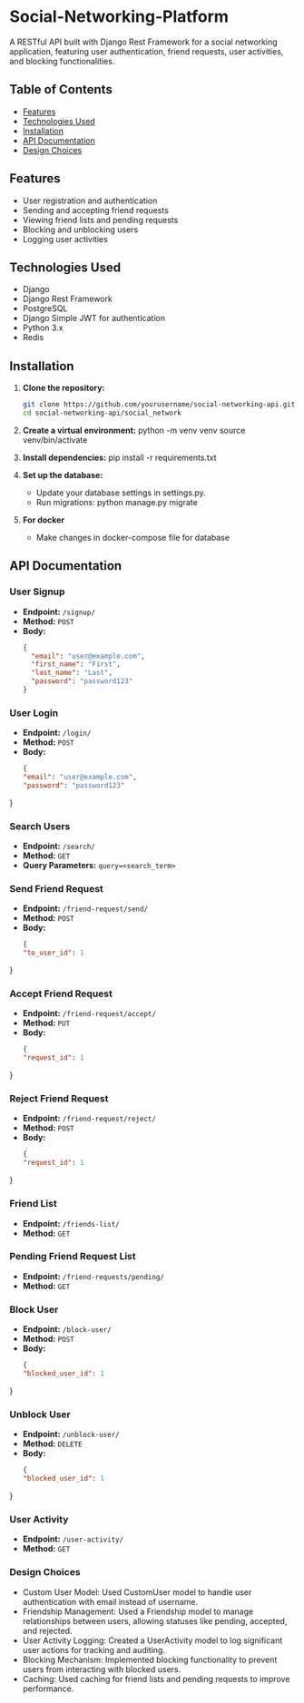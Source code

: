 # Social-Networking-Platform

A RESTful API built with Django Rest Framework for a social networking application, featuring user authentication, friend requests, user activities, and blocking functionalities.

## Table of Contents

- [Features](#features)
- [Technologies Used](#technologies-used)
- [Installation](#installation)
- [API Documentation](#api-documentation)
- [Design Choices](#design-choices)

## Features

- User registration and authentication
- Sending and accepting friend requests
- Viewing friend lists and pending requests
- Blocking and unblocking users
- Logging user activities

## Technologies Used

- Django
- Django Rest Framework
- PostgreSQL
- Django Simple JWT for authentication
- Python 3.x
- Redis

## Installation

1. **Clone the repository:**

   ```bash
   git clone https://github.com/yourusername/social-networking-api.git
   cd social-networking-api/social_network

2. **Create a virtual environment:**
    python -m venv venv
    source venv/bin/activate
 
3. **Install dependencies:**
    pip install -r requirements.txt

4. **Set up the database:**
    - Update your database settings in settings.py.
    - Run migrations:
        python manage.py migrate
      
5. **For docker**
    - Make changes in docker-compose file for database

## API Documentation

### User Signup
- **Endpoint:** `/signup/`
- **Method:** `POST`
- **Body:**
  ```json
  {
    "email": "user@example.com",
    "first_name": "First",
    "last_name": "Last",
    "password": "password123"
  }

### User Login
- **Endpoint:** `/login/`
- **Method:** `POST`
- **Body:**
  ```json
  {
  "email": "user@example.com",
  "password": "password123"
}

### Search Users
- **Endpoint:** `/search/`
- **Method:** `GET`
- **Query Parameters:** `query=<search_term>`

### Send Friend Request
- **Endpoint:** `/friend-request/send/`
- **Method:** `POST`
- **Body:**
  ```json
  {
  "to_user_id": 1
}

### Accept Friend Request
- **Endpoint:** `/friend-request/accept/`
- **Method:** `PUT`
- **Body:**
  ```json
  {
  "request_id": 1
}

### Reject Friend Request
- **Endpoint:** `/friend-request/reject/`
- **Method:** `POST`
- **Body:**
  ```json
  {
  "request_id": 1
}

### Friend List
- **Endpoint:** `/friends-list/`
- **Method:** `GET`

### Pending Friend Request List
- **Endpoint:** `/friend-requests/pending/`
- **Method:** `GET`

### Block User
- **Endpoint:** `/block-user/`
- **Method:** `POST`
- **Body:**
  ```json
  {
  "blocked_user_id": 1
}

### Unblock User
- **Endpoint:** `/unblock-user/`
- **Method:** `DELETE`
- **Body:**
  ```json
  {
  "blocked_user_id": 1
}

### User Activity
- **Endpoint:** `/user-activity/`
- **Method:** `GET`

### Design Choices
- Custom User Model: Used CustomUser model to handle user authentication with email instead of username.
- Friendship Management: Used a Friendship model to manage relationships between users, allowing statuses like pending, accepted, and rejected.
- User Activity Logging: Created a UserActivity model to log significant user actions for tracking and auditing.
- Blocking Mechanism: Implemented blocking functionality to prevent users from interacting with blocked users.
- Caching: Used caching for friend lists and pending requests to improve performance.

